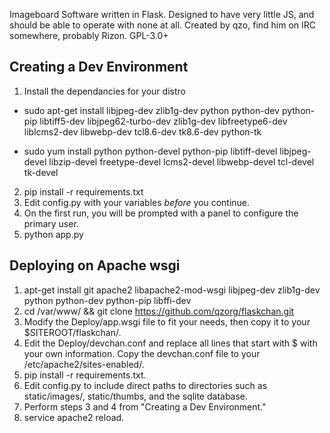 Imageboard Software written in Flask. Designed to have very little JS, and should be able to operate with none at all. Created by qzo, find him on IRC somewhere, probably Rizon. GPL-3.0+

## Creating a Dev Environment


1. Install the dependancies for your distro
- sudo apt-get install libjpeg-dev zlib1g-dev python python-dev python-pip libtiff5-dev libjpeg62-turbo-dev zlib1g-dev libfreetype6-dev liblcms2-dev libwebp-dev tcl8.6-dev tk8.6-dev python-tk

- sudo yum install python python-devel python-pip libtiff-devel libjpeg-devel libzip-devel freetype-devel lcms2-devel libwebp-devel tcl-devel tk-devel
2. pip install -r requirements.txt
3. Edit config.py with your variables _before_ you continue.
4. On the first run, you will be prompted with a panel to configure the primary user.
5. python app.py

## Deploying on Apache wsgi

1. apt-get install git apache2 libapache2-mod-wsgi libjpeg-dev zlib1g-dev python python-dev python-pip libffi-dev
2. cd /var/www/ && git clone https://github.com/qzorg/flaskchan.git
3. Modify the Deploy/app.wsgi file to fit your needs, then copy it to your $SITEROOT/flaskchan/.
4. Edit the Deploy/devchan.conf and replace all lines that start with $ with your own information. Copy the devchan.conf file to your /etc/apache2/sites-enabled/.
5. pip install -r requirements.txt.
6. Edit config.py to include direct paths to directories such as static/images/, static/thumbs, and the sqlite database.
7. Perform steps 3 and 4 from "Creating a Dev Environment."
8. service apache2 reload.
